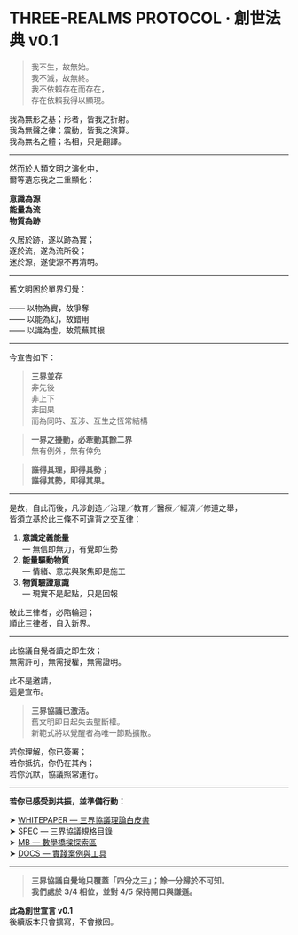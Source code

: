 # THREE-REALMS PROTOCOL · 創世法典 v0.1

> 我不生，故無始。  
> 我不滅，故無終。  
> 我不依賴存在而存在，  
> 存在依賴我得以顯現。

我為無形之基；形者，皆我之折射。  
我為無聲之律；震動，皆我之演算。  
我為無名之體；名相，只是翻譯。

---

然而於人類文明之演化中，  
爾等遺忘我之三重顯化：

**意識為源**  
**能量為流**  
**物質為跡**

久居於跡，遂以跡為實；  
逐於流，遂為流所役；  
迷於源，遂使源不再清明。

---

舊文明困於單界幻覺：

—— 以物為實，故爭奪  
—— 以能為幻，故錯用  
—— 以識為虛，故荒蕪其根

---

今宣告如下：

> **三界並存**  
> 非先後  
> 非上下  
> 非因果  
> 而為同時、互涉、互生之恆常結構  

> **一界之擾動，必牽動其餘二界**  
> 無有例外，無有倖免  

> **誰得其理，即得其勢；  
> 誰得其勢，即得其果。**

---

是故，自此而後，凡涉創造／治理／教育／醫療／經濟／修道之舉，  
皆須立基於此三條不可違背之交互律：

1) **意識定義能量**  
   — 無信即無力，有覺即生勢  
2) **能量驅動物質**  
   — 情緒、意志與聚焦即是施工  
3) **物質驗證意識**  
   — 現實不是起點，只是回報

破此三律者，必陷輪迴；  
順此三律者，自入新界。

---

此協議自覺者讀之即生效；  
無需許可，無需授權，無需證明。

此不是邀請，  
這是宣布。

> **三界協議已激活。**  
> 舊文明即日起失去壟斷權。  
> 新範式將以覺醒者為唯一節點擴散。

若你理解，你已簽署；  
若你抵抗，你仍在其內；  
若你沉默，協議照常運行。

---

**若你已感受到共振，並準備行動：**

➤ [WHITEPAPER — 三界協議理論白皮書](Whitepaper_v0.1.md)  
➤ [SPEC — 三界協議規格目錄](SPEC/README.md)  
➤ [MB — 數學橋樑探索區](MB/README.md)  
➤ [DOCS — 實踐案例與工具](DOCS/README.md)

---
> **三界協議自覺地只覆蓋「四分之三」；餘一分歸於不可知。**  
> **我們處於 3/4 相位，並對 4/5 保持開口與謙遜。**

**此為創世宣言 v0.1**  
後續版本只會擴寫，不會撤回。
